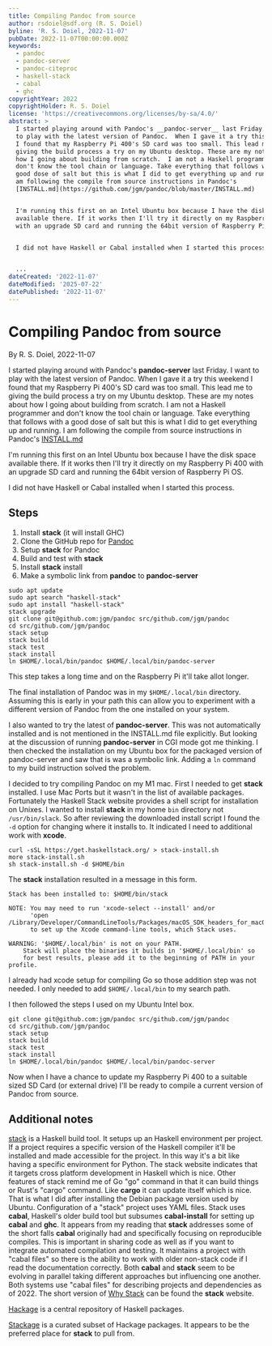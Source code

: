 ```yaml
---
title: Compiling Pandoc from source
author: rsdoiel@sdf.org (R. S. Doiel)
byline: 'R. S. Doiel, 2022-11-07'
pubDate: 2022-11-07T00:00:00.000Z
keywords:
  - pandoc
  - pandoc-server
  - pandoc-citeproc
  - haskell-stack
  - cabal
  - ghc
copyrightYear: 2022
copyrightHolder: R. S. Doiel
license: 'https://creativecommons.org/licenses/by-sa/4.0/'
abstract: >
  I started playing around with Pandoc's __pandoc-server__ last Friday. I want
  to play with the latest version of Pandoc.  When I gave it a try this weekend
  I found that my Raspberry Pi 400's SD card was too small. This lead me to
  giving the build process a try on my Ubuntu desktop. These are my notes about
  how I going about building from scratch.  I am not a Haskell programmer and
  don't know the tool chain or language. Take everything that follows with a
  good dose of salt but this is what I did to get everything up and running. I
  am following the compile from source instructions in Pandoc's
  [INSTALL.md](https://github.com/jgm/pandoc/blob/master/INSTALL.md)


  I'm running this first on an Intel Ubuntu box because I have the disk space
  available there. If it works then I'll try it directly on my Raspberry Pi 400
  with an upgrade SD card and running the 64bit version of Raspberry Pi OS.


  I did not have Haskell or Cabal installed when I started this process.


  ...
dateCreated: '2022-11-07'
dateModified: '2025-07-22'
datePublished: '2022-11-07'
---
```


Compiling Pandoc from source
============================

By R. S. Doiel, 2022-11-07

I started playing around with Pandoc's __pandoc-server__ last Friday. I want to play with the latest version of Pandoc.  When I gave it a try this weekend I found that my Raspberry Pi 400's SD card was too small. This lead me to giving the build process a try on my Ubuntu desktop. These are my notes about how I going about building from scratch.  I am not a Haskell programmer and don't know the tool chain or language. Take everything that follows with a good dose of salt but this is what I did to get everything up and running. I am following the compile from source instructions in Pandoc's [INSTALL.md](https://github.com/jgm/pandoc/blob/master/INSTALL.md)

I'm running this first on an Intel Ubuntu box because I have the disk space available there. If it works then I'll try it directly on my Raspberry Pi 400 with an upgrade SD card and running the 64bit version of Raspberry Pi OS.

I did not have Haskell or Cabal installed when I started this process.

Steps
-----

1. Install __stack__ (it will install GHC)
2. Clone the GitHub repo for [Pandoc](https://github.com/jgm/pandoc)
3. Setup __stack__ for Pandoc
4. Build and test with __stack__
5. Install __stack__ install
6. Make a symbolic link from __pandoc__ to __pandoc-server__

```
sudo apt update
sudo apt search "haskell-stack"
sudo apt install "haskell-stack"
stack upgrade
git clone git@github.com:jgm/pandoc src/github.com/jgm/pandoc
cd src/github.com/jgm/pandoc
stack setup 
stack build
stack test
stack install
ln $HOME/.local/bin/pandoc $HOME/.local/bin/pandoc-server
```

This step takes a long time and on the Raspberry Pi it'll take allot longer.

The final installation of Pandoc was in my `$HOME/.local/bin` directory. Assuming this is early in your path this can allow you to experiment with a different version of Pandoc from the one installed on your system. 

I also wanted to try the latest of __pandoc-server__.  This was not automatically installed and is not mentioned in the INSTALL.md file explicitly. But looking at the discussion of running __pandoc-server__ in CGI mode got me thinking. I then checked the installation on my Ubuntu box for the packaged version of pandoc-server and saw that is was a symbolic link.  Adding a `ln` command to my build instruction solved the problem.

I decided to try compiling Pandoc on my M1 mac.  First I needed to get __stack__ installed. I use Mac Ports but it wasn't in the list of available packages.  Fortunately the Haskell Stack website provides a shell script for installation on Unixes. I wanted to install __stack__ in my home `bin` directory not `/usr/bin/slack`. So after reviewing the downloaded install script I found the `-d` option for changing where it installs to. It indicated I need to additional work with __xcode__.

```
curl -sSL https://get.haskellstack.org/ > stack-install.sh
more stack-install.sh
sh stack-install.sh -d $HOME/bin
```

The __stack__ installation resulted in a message in this form.

```
Stack has been installed to: $HOME/bin/stack

NOTE: You may need to run 'xcode-select --install' and/or
      'open /Library/Developer/CommandLineTools/Packages/macOS_SDK_headers_for_macOS_10.14.pkg'
      to set up the Xcode command-line tools, which Stack uses.

WARNING: '$HOME/.local/bin' is not on your PATH.
    Stack will place the binaries it builds in '$HOME/.local/bin' so
    for best results, please add it to the beginning of PATH in your profile.
```

I already had xcode setup for compiling Go so those addition step was not needed.  I only needed to add `$HOME/.local/bin` to my search path.

I then followed the steps I used on my Ubuntu Intel box.

```
git clone git@github.com:jgm/pandoc src/github.com/jgm/pandoc
cd src/github.com/jgm/pandoc
stack setup
stack build
stack test
stack install
ln $HOME/.local/bin/pandoc $HOME/.local/bin/pandoc-server
```

Now when I have a chance to update my Raspberry Pi 400 to a suitable sized SD Card (or external drive) I'll be ready to compile a current version of Pandoc from source.

Additional notes
----------------

[stack](https://docs.haskellstack.org/en/stable/) is a Haskell build tool. It setups up an Haskell environment per project. If a project requires a specific version of the Haskell compiler it'll be installed and made accessible for the project. In this way it's a bit like having a specific environment for Python. The stack website indicates that it targets cross platform development in Haskell which is nice.  Other features of stack remind me of Go "go" command in that it can build things or Rust's "cargo" command. Like __cargo__ it can update itself which is nice. That is what I did after installing the Debian package version used by Ubuntu. Configuration of a "stack" project uses YAML files. Stack uses __cabal__, Haskell's older build tool but subsumes __cabal-install__ for setting up __cabal__ and __ghc__. It appears from my reading that __stack__ addresses some of the short falls __cabal__ originally had and specifically focusing on reproducible compiles. This is important in sharing code as well as if you want to integrate automated compilation and testing. It maintains a project with "cabal files" so there is the ability to work with older non-stack code if I read the documentation correctly. Both __cabal__ and __stack__ seem to be evolving in parallel taking different approaches but influencing one another. Both systems use "cabal files" for describing projects and dependencies as of 2022. The short version of [Why Stack](https://docs.haskellstack.org/en/stable/#why-stack) can be found the __stack__ website.

[Hackage](https://hackage.haskell.org/) is a central repository of Haskell packages. 

[Stackage](https://www.stackage.org/) is a curated subset of Hackage packages. It appears to be the preferred place for __stack__ to pull from.
